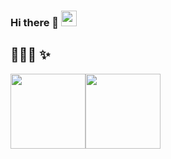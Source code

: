 ### Hi there 🦄 <img src="https://media.giphy.com/media/hvRJCLFzcasrR4ia7z/giphy.gif" width="25px">

## 🐷💗🐏 ✨

<img align="" with="427px" height="120px" src="https://github-readme-stats.vercel.app/api?username=fangtianq&hide_title=true&hide_border=true&show_icons=true&include_all_commits=true&line_height=21&bg_color=0,EC6C6C,FFD479,FFFC79,73FA79&theme=graywhite&locale=cn" /><img align="" with="400px"  height="120px" src="https://github-readme-stats.vercel.app/api/top-langs/?username=fangtianq&hide_title=true&hide_border=true&layout=compact&bg_color=0,73FA79,73FDFF,D783FF&theme=graywhite&locale=cn" />
